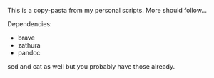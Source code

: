 This is a copy-pasta from my personal scripts. More should follow...

Dependencies:
- brave
- zathura
- pandoc

sed and cat as well but you probably have those already.
